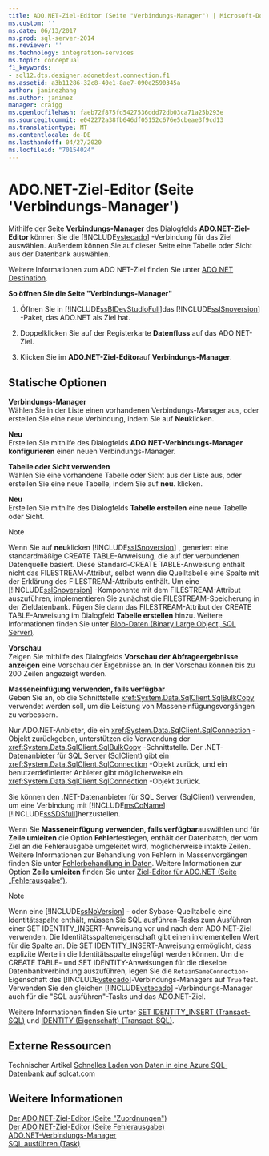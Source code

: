 ```yaml
---
title: ADO.NET-Ziel-Editor (Seite "Verbindungs-Manager") | Microsoft-Dokumentation
ms.custom: ''
ms.date: 06/13/2017
ms.prod: sql-server-2014
ms.reviewer: ''
ms.technology: integration-services
ms.topic: conceptual
f1_keywords:
- sql12.dts.designer.adonetdest.connection.f1
ms.assetid: a3b11286-32c8-40e1-8ae7-090e2590345a
author: janinezhang
ms.author: janinez
manager: craigg
ms.openlocfilehash: faeb72f875fd5427536ddd72db03ca71a25b293e
ms.sourcegitcommit: e042272a38fb646df05152c676e5cbeae3f9cd13
ms.translationtype: MT
ms.contentlocale: de-DE
ms.lasthandoff: 04/27/2020
ms.locfileid: "70154024"
---
```

# <a name="ado-net-destination-editor-connection-manager-page"></a>ADO.NET-Ziel-Editor (Seite 'Verbindungs-Manager')
  Mithilfe der Seite **Verbindungs-Manager** des Dialogfelds **ADO.NET-Ziel-Editor** können Sie die [!INCLUDE[vstecado](../includes/vstecado-md.md)] -Verbindung für das Ziel auswählen. Außerdem können Sie auf dieser Seite eine Tabelle oder Sicht aus der Datenbank auswählen.  
  
 Weitere Informationen zum ADO NET-Ziel finden Sie unter [ADO NET Destination](data-flow/ado-net-destination.md).  
  
 **So öffnen Sie die Seite "Verbindungs-Manager"**  
  
1.  Öffnen Sie in [!INCLUDE[ssBIDevStudioFull](../includes/ssbidevstudiofull-md.md)]das [!INCLUDE[ssISnoversion](../includes/ssisnoversion-md.md)] -Paket, das ADO.NET als Ziel hat.  
  
2.  Doppelklicken Sie auf der Registerkarte **Datenfluss** auf das ADO NET-Ziel.  
  
3.  Klicken Sie im **ADO.NET-Ziel-Editor**auf **Verbindungs-Manager**.  
  
## <a name="static-options"></a>Statische Optionen  
 **Verbindungs-Manager**  
 Wählen Sie in der Liste einen vorhandenen Verbindungs-Manager aus, oder erstellen Sie eine neue Verbindung, indem Sie auf **Neu**klicken.  
  
 **Neu**  
 Erstellen Sie mithilfe des Dialogfelds **ADO.NET-Verbindungs-Manager konfigurieren** einen neuen Verbindungs-Manager.  
  
 **Tabelle oder Sicht verwenden**  
 Wählen Sie eine vorhandene Tabelle oder Sicht aus der Liste aus, oder erstellen Sie eine neue Tabelle, indem Sie auf **neu**. klicken.  
  
 **Neu**  
 Erstellen Sie mithilfe des Dialogfelds **Tabelle erstellen** eine neue Tabelle oder Sicht.  
  
> [!NOTE]  
>  Wenn Sie auf **neu**klicken [!INCLUDE[ssISnoversion](../includes/ssisnoversion-md.md)] , generiert eine standardmäßige CREATE TABLE-Anweisung, die auf der verbundenen Datenquelle basiert. Diese Standard-CREATE TABLE-Anweisung enthält nicht das FILESTREAM-Attribut, selbst wenn die Quelltabelle eine Spalte mit der Erklärung des FILESTREAM-Attributs enthält. Um eine [!INCLUDE[ssISnoversion](../includes/ssisnoversion-md.md)] -Komponente mit dem FILESTREAM-Attribut auszuführen, implementieren Sie zunächst die FILESTREAM-Speicherung in der Zieldatenbank. Fügen Sie dann das FILESTREAM-Attribut der CREATE TABLE-Anweisung im Dialogfeld **Tabelle erstellen** hinzu. Weitere Informationen finden Sie unter [Blob-Daten &#40;Binary Large Object, SQL Server&#41;](../relational-databases/blob/binary-large-object-blob-data-sql-server.md).  
  
 **Vorschau**  
 Zeigen Sie mithilfe des Dialogfelds **Vorschau der Abfrageergebnisse anzeigen** eine Vorschau der Ergebnisse an. In der Vorschau können bis zu 200 Zeilen angezeigt werden.  
  
 **Masseneinfügung verwenden, falls verfügbar**  
 Geben Sie an, ob die Schnittstelle <xref:System.Data.SqlClient.SqlBulkCopy> verwendet werden soll, um die Leistung von Masseneinfügungsvorgängen zu verbessern.  
  
 Nur ADO.NET-Anbieter, die ein <xref:System.Data.SqlClient.SqlConnection> -Objekt zurückgeben, unterstützen die Verwendung der <xref:System.Data.SqlClient.SqlBulkCopy> -Schnittstelle. Der .NET-Datenanbieter für SQL Server (SqlClient) gibt ein <xref:System.Data.SqlClient.SqlConnection> -Objekt zurück, und ein benutzerdefinierter Anbieter gibt möglicherweise ein <xref:System.Data.SqlClient.SqlConnection> -Objekt zurück.  
  
 Sie können den .NET-Datenanbieter für SQL Server (SqlClient) verwenden, um eine Verbindung mit [!INCLUDE[msCoName](../includes/msconame-md.md)][!INCLUDE[ssSDSfull](../includes/sssdsfull-md.md)]herzustellen.  
  
 Wenn Sie **Masseneinfügung verwenden, falls verfügbar**auswählen und für **Zeile umleiten** die Option **Fehler**festlegen, enthält der Datenbatch, der vom Ziel an die Fehlerausgabe umgeleitet wird, möglicherweise intakte Zeilen. Weitere Informationen zur Behandlung von Fehlern in Massenvorgängen finden Sie unter [Fehlerbehandlung in Daten](data-flow/error-handling-in-data.md). Weitere Informationen zur Option **Zeile umleiten** finden Sie unter [Ziel-Editor für ADO.NET &#40;Seite „Fehlerausgabe“&#41;](../../2014/integration-services/ado-net-destination-editor-error-output-page.md).  
  
> [!NOTE]  
>  Wenn eine [!INCLUDE[ssNoVersion](../includes/ssnoversion-md.md)] - oder Sybase-Quelltabelle eine Identitätsspalte enthält, müssen Sie SQL ausführen-Tasks zum Ausführen einer SET IDENTITY_INSERT-Anweisung vor und nach dem ADO NET-Ziel verwenden. Die Identitätsspalteneigenschaft gibt einen inkrementellen Wert für die Spalte an. Die SET IDENTITY_INSERT-Anweisung ermöglicht, dass explizite Werte in die Identitätsspalte eingefügt werden können. Um die CREATE TABLE- und SET IDENTITY-Anweisungen für die dieselbe Datenbankverbindung  auszuführen, legen Sie die `RetainSameConnection`-Eigenschaft des [!INCLUDE[vstecado](../includes/vstecado-md.md)]-Verbindungs-Managers auf `True` fest. Verwenden Sie den gleichen [!INCLUDE[vstecado](../includes/vstecado-md.md)] -Verbindungs-Manager auch für die "SQL ausführen"-Tasks und das ADO.NET-Ziel.  
>   
>  Weitere Informationen finden Sie unter [SET IDENTITY_INSERT &#40;Transact-SQL&#41;](/sql/t-sql/statements/set-identity-insert-transact-sql) und [IDENTITY &#40;Eigenschaft&#41; &#40;Transact-SQL&#41;](/sql/t-sql/statements/create-table-transact-sql-identity-property).  
  
## <a name="external-resources"></a>Externe Ressourcen  
 Technischer Artikel [Schnelles Laden von Daten in eine Azure SQL-Datenbank](https://go.microsoft.com/fwlink/?LinkId=244333) auf sqlcat.com  
  
## <a name="see-also"></a>Weitere Informationen  
 [Der ADO.NET-Ziel-Editor &#40;Seite "Zuordnungen"&#41;](../../2014/integration-services/ado-net-destination-editor-mappings-page.md)   
 [Der ADO.NET-Ziel-Editor &#40;Seite Fehlerausgabe&#41;](../../2014/integration-services/ado-net-destination-editor-error-output-page.md)   
 [ADO.NET-Verbindungs-Manager](connection-manager/ado-net-connection-manager.md)   
 [SQL ausführen (Task)](control-flow/execute-sql-task.md)  
  
  
